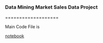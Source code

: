 ### Data Mining Market Sales Data Project  
===================

Main Code File is 

[notebook](./main_notebook.ipynb)

